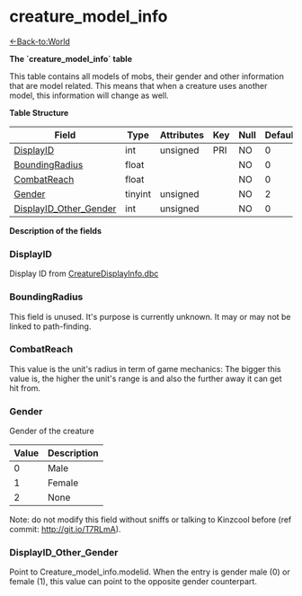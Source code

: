 # creature\_model\_info

[<-Back-to:World](database-world)

**The \`creature\_model\_info\` table**

This table contains all models of mobs, their gender and other information that are model related. This means that when a creature uses another model, this information will change as well.

**Table Structure**

| Field                       | Type    | Attributes | Key | Null | Default | Extra | Comment |
| --------------------------- | ------- | ---------- | --- | ---- | ------- | ----- | ------- |
| [DisplayID][1]              | int     | unsigned   | PRI | NO   | 0       |       |         |
| [BoundingRadius][2]         | float   |            |     | NO   | 0       |       |         |
| [CombatReach][3]            | float   |            |     | NO   | 0       |       |         |
| [Gender][4]                 | tinyint | unsigned   |     | NO   | 2       |       |         |
| [DisplayID_Other_Gender][5] | int     | unsigned   |     | NO   | 0       |       |         |

[1]: #displayid
[2]: #boundingradius
[3]: #combatreach
[4]: #gender
[5]: #displayidothergender

**Description of the fields**

### DisplayID

Display ID from [CreatureDisplayInfo.dbc](CreatureDisplayInfo)

### BoundingRadius

This field is unused. It's purpose is currently unknown. It may or may not be linked to path-finding.

### CombatReach

This value is the unit's radius in term of game mechanics: The bigger this value is, the higher the unit's range is and also the further away it can get hit from.

### Gender

Gender of the creature

| Value | Description |
| ----- | ----------- |
| 0     | Male        |
| 1     | Female      |
| 2     | None        |

Note: do not modify this field without sniffs or talking to Kinzcool before (ref commit: http://git.io/T7RLmA).

### DisplayID_Other_Gender

Point to Creature\_model\_info.modelid.
When the entry is gender male (0) or female (1), this value can point to the opposite gender counterpart.
